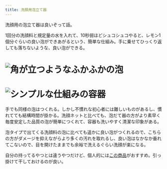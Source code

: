 ```yaml
---
title: 洗顔用泡立て器
---
```

洗顔用の泡立て器は良いぞって話。

1回分の洗顔料と規定量の水を入れて、10秒弱ほどシュコシュコやると、レモン1個分ぐらいの良い泡ができあがるという、簡単な仕組み。手に乗せてひっくり返しても落ちないような、良い泡ができる。

![](https://lh4.googleusercontent.com/QSfQiH9Z7xvbHdOfIlHyGbI5ydOwdscthRVppQ8hoejXXFZaSNWoqpIB-fUwcKRgyFixQLMcnW_8fbZFGit4l6dXAiDkVfBdsAtqglLgpbEXyqBbJ02d-Zal3Kufgc2oqRCB5mohra0kgmqcIyXCjJChr-ayXkb21-IK3ZxxO7ypCnRbcCv0H3ek "角が立つようなふかふかの泡")
===============================================================================================================================================================================================================================================

![](https://lh5.googleusercontent.com/Zc4aMzbSTfOX4z60R2FGlhRpleR1lUDWzU1lq-TQ70FFpoaUX9PcbT45u6UuGIAomsYuklAa6XLngYUDgdpdJ0R6s02YSJSnmSUYiXjZkDBUv3rcoLmIqInzT2PHU-ZdiR_Hzi51qxWaDOnsvDwqCNx1wl6fkFWaasCb7UfS798xKSE83vCN_C49 "シンプルな仕組みの容器")
=============================================================================================================================================================================================================================================

手でも同様の泡はつくれる。しかし不慣れな初心者には難しいものがあるし、慣れてても結構時間が掛かる。洗顔ネットと比べても、泡だて器の方がより素早く毎度安定した品質の泡が簡単につくれて、容器も洗いやすく清潔な印象がある。

泡タイプで出てくる洗顔料の泡に比べても遥かに良い泡がつくれるので、こちらの方がダメージを抑えながらより多くの汚れを取れるし、良い泡はなかなか垂れてこないので、目を開けたままでも余裕で洗えるぐらい洗顔が楽になる。

自分の持ってるやつとは違うやつだけど、個人的には[この商品](https://www.amazon.co.jp/dp/B09KMP9GDN)がおすすめ。引っ掛けて干しておけるのが良い。
